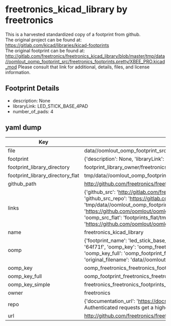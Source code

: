 # freetronics_kicad_library by freetronics  
This is a harvested standardized copy of a footprint from github.  
The original project can be found at:  
https://gitlab.com/kicad/libraries/kicad-footprints  
The original footprint can be found at:
http://gitlab.com/freetronics/freetronics_kicad_library/blob/master/tmp/data//oomlout_oomp_footprint_src/freetronics_footprints.pretty/XBEE_PRO.kicad_mod
Please consult that link for additional, details, files, and license information.  
## Footprint Details
* description: None  
* libraryLink: LED_STICK_BASE_4PAD  
* number_of_pads: 4  
## yaml dump  
| Key | Value |  
| --- | --- |  
| file | data//oomlout_oomp_footprint_src/freetronics_kicad_library/freetronics_footprints.pretty/LED_STICK_BASE_4PAD.kicad_mod |  
| footprint | {'description': None, 'libraryLink': 'LED_STICK_BASE_4PAD', 'number_of_pads': 4} |  
| footprint_library_directory | footprint_library_owner/freetronics_freetronics_kicad_library |  
| footprint_library_directory_flat | tmp/data//oomlout_oomp_footprint_src/footprints_flat/freetronics_freetronics_footprints_led_stick_base_4pad/working |  
| github_path | http://github.com/freetronics/freetronics_kicad_library/blob/master/tmp/data//oomlout_oomp_footprint_src/freetronics_footprints.pretty/LED_STICK_BASE_4PAD.kicad_mod |  
| links | {'github_src': 'http://gitlab.com/freetronics/freetronics_kicad_library/blob/master/tmp/data//oomlout_oomp_footprint_src/freetronics_footprints.pretty/XBEE_PRO.kicad_mod', 'github_src_repo': 'https://gitlab.com/kicad/libraries/kicad-footprints', 'oomp_bot': 'tmp/data//oomlout_oomp_footprint_src/footprints/freetronics_freetronics_footprints_led_stick_base_4pad/working', 'oomp_bot_github': 'https://github.com/oomlout/oomlout_oomp_footprint_bot/tree/main/tmp/data//oomlout_oomp_footprint_src/footprints/freetronics_freetronics_footprints_led_stick_base_4pad/working', 'oomp_src_flat': 'footprints_flat/tmp/data//oomlout_oomp_footprint_src/footprints_flat/freetronics_freetronics_footprints_led_stick_base_4pad/working', 'oomp_src_flat_github': 'https://github.com/oomlout/oomlout_oomp_footprint_src/tree/main/tmp/data//oomlout_oomp_footprint_src/footprints_flat/freetronics_freetronics_footprints_led_stick_base_4pad/working'} |  
| name | freetronics_kicad_library |  
| oomp | {'footprint_name': 'led_stick_base_4pad', 'library_name': 'freetronics_footprints', 'md5': '64f71fe7ec6a131b02e7eb4c3f3966f1', 'md5_10': '64f71fe7ec', 'md5_5': '64f71', 'md5_6': '64f71f', 'oomp_key': 'oomp_freetronics_freetronics_footprints_led_stick_base_4pad', 'oomp_key_extra': 'oomp_footprint_freetronics_freetronics_footprints_led_stick_base_4pad', 'oomp_key_full': 'oomp_footprint_freetronics_freetronics_footprints_led_stick_base_4pad_64f71f', 'oomp_key_simple': 'freetronics_freetronics_footprints_led_stick_base_4pad', 'original_filename': 'data//oomlout_oomp_footprint_src/freetronics_kicad_library/freetronics_footprints.pretty/LED_STICK_BASE_4PAD.kicad_mod', 'owner_name': 'freetronics'} |  
| oomp_key | oomp_freetronics_freetronics_footprints_led_stick_base_4pad |  
| oomp_key_full | oomp_footprint_freetronics_freetronics_footprints_led_stick_base_4pad |  
| oomp_key_simple | freetronics_freetronics_footprints_led_stick_base_4pad |  
| owner | freetronics |  
| repo | {'documentation_url': 'https://docs.github.com/rest/overview/resources-in-the-rest-api#rate-limiting', 'message': "API rate limit exceeded for 84.66.142.224. (But here's the good news: Authenticated requests get a higher rate limit. Check out the documentation for more details.)"} |  
| url | http://github.com/freetronics/freetronics_kicad_library |  

